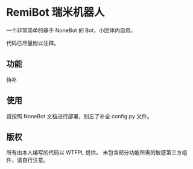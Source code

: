 # RemiBot 瑞米机器人
一个非常简单的基于 NoneBot 的 Bot，小团体内自用。

代码已尽量附以注释。

## 功能
待补

## 使用
请按照 NoneBot 文档进行部署，别忘了补全 config.py 文件。

## 版权
所有由本人编写的代码以 WTFPL 提供。
未包含部分功能所需的敏感第三方组件，请自行注意。
